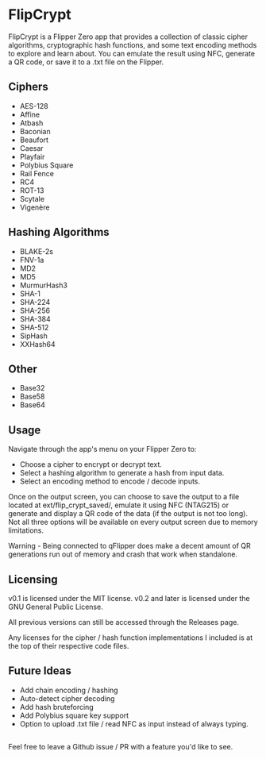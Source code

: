 # FlipCrypt

FlipCrypt is a Flipper Zero app that provides a collection of classic cipher algorithms, cryptographic hash functions, and some text encoding methods to explore and learn about. You can emulate the result using NFC, generate a QR code, or save it to a .txt file on the Flipper.

## Ciphers
- AES-128
- Affine
- Atbash
- Baconian
- Beaufort
- Caesar
- Playfair
- Polybius Square
- Rail Fence
- RC4
- ROT-13
- Scytale
- Vigenère

## Hashing Algorithms
- BLAKE-2s
- FNV-1a
- MD2
- MD5
- MurmurHash3
- SHA-1
- SHA-224
- SHA-256
- SHA-384
- SHA-512
- SipHash
- XXHash64

## Other
- Base32
- Base58
- Base64

## Usage
Navigate through the app's menu on your Flipper Zero to:
- Choose a cipher to encrypt or decrypt text.
- Select a hashing algorithm to generate a hash from input data.
- Select an encoding method to encode / decode inputs.

Once on the output screen, you can choose to save the output to a file located at ext/flip_crypt_saved/, emulate it using NFC (NTAG215) or generate and display a QR code of the data (if the output is not too long). Not all three options will be available on every output screen due to memory limitations.

Warning - Being connected to qFlipper does make a decent amount of QR generations run out of memory and crash that work when standalone.

## Licensing
v0.1 is licensed under the MIT license.
v0.2 and later is licensed under the GNU General Public License.

All previous versions can still be accessed through the Releases page.

Any licenses for the cipher / hash function implementations I included is at the top of their respective code files.

## Future Ideas
- Add chain encoding / hashing
- Auto-detect cipher decoding
- Add hash bruteforcing
- Add Polybius square key support
- Option to upload .txt file / read NFC as input instead of always typing.

## 
Feel free to leave a Github issue / PR with a feature you'd like to see.
##
